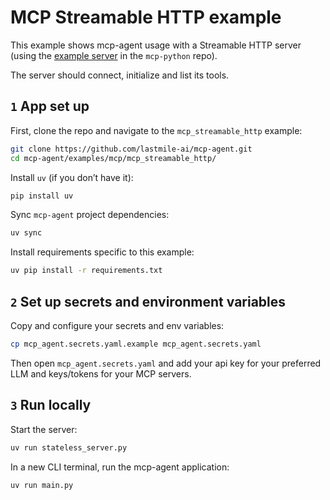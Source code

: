 # MCP Streamable HTTP example

This example shows mcp-agent usage with a Streamable HTTP server (using the [example server](https://github.com/modelcontextprotocol/python-sdk/tree/main/examples/servers/simple-streamablehttp-stateless) in the `mcp-python` repo).

The server should connect, initialize and list its tools.

## `1` App set up

First, clone the repo and navigate to the `mcp_streamable_http` example:

```bash
git clone https://github.com/lastmile-ai/mcp-agent.git
cd mcp-agent/examples/mcp/mcp_streamable_http/
```

Install `uv` (if you don’t have it):

```bash
pip install uv
```

Sync `mcp-agent` project dependencies:

```bash
uv sync
```

Install requirements specific to this example:

```bash
uv pip install -r requirements.txt
```

## `2` Set up secrets and environment variables

Copy and configure your secrets and env variables:

```bash
cp mcp_agent.secrets.yaml.example mcp_agent.secrets.yaml
```

Then open `mcp_agent.secrets.yaml` and add your api key for your preferred LLM and keys/tokens for your MCP servers.

## `3` Run locally

Start the server:

```bash
uv run stateless_server.py
```

In a new CLI terminal, run the mcp-agent application:

```bash
uv run main.py
```
